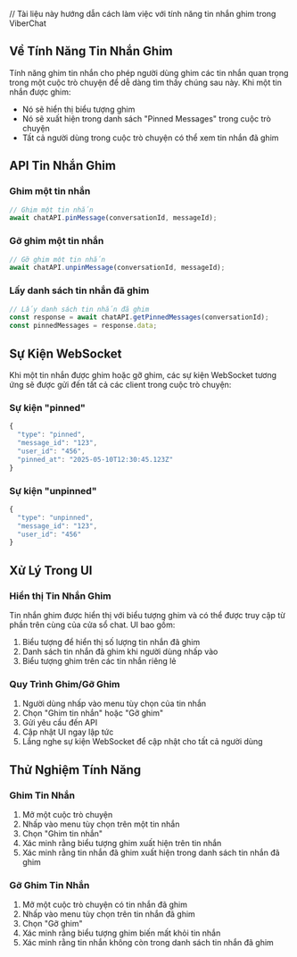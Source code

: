 // Tài liệu này hướng dẫn cách làm việc với tính năng tin nhắn ghim trong ViberChat

## Về Tính Năng Tin Nhắn Ghim

Tính năng ghim tin nhắn cho phép người dùng ghim các tin nhắn quan trọng trong một cuộc trò chuyện để dễ dàng tìm thấy chúng sau này. Khi một tin nhắn được ghim:

- Nó sẽ hiển thị biểu tượng ghim
- Nó sẽ xuất hiện trong danh sách "Pinned Messages" trong cuộc trò chuyện
- Tất cả người dùng trong cuộc trò chuyện có thể xem tin nhắn đã ghim

## API Tin Nhắn Ghim

### Ghim một tin nhắn

```javascript
// Ghim một tin nhắn
await chatAPI.pinMessage(conversationId, messageId);
```

### Gỡ ghim một tin nhắn

```javascript
// Gỡ ghim một tin nhắn
await chatAPI.unpinMessage(conversationId, messageId);
```

### Lấy danh sách tin nhắn đã ghim

```javascript
// Lấy danh sách tin nhắn đã ghim
const response = await chatAPI.getPinnedMessages(conversationId);
const pinnedMessages = response.data;
```

## Sự Kiện WebSocket

Khi một tin nhắn được ghim hoặc gỡ ghim, các sự kiện WebSocket tương ứng sẽ được gửi đến tất cả các client trong cuộc trò chuyện:

### Sự kiện "pinned"

```javascript
{
  "type": "pinned",
  "message_id": "123",
  "user_id": "456",
  "pinned_at": "2025-05-10T12:30:45.123Z"
}
```

### Sự kiện "unpinned"

```javascript
{
  "type": "unpinned",
  "message_id": "123",
  "user_id": "456"
}
```

## Xử Lý Trong UI

### Hiển thị Tin Nhắn Ghim

Tin nhắn ghim được hiển thị với biểu tượng ghim và có thể được truy cập từ phần trên cùng của cửa sổ chat. UI bao gồm:

1. Biểu tượng để hiển thị số lượng tin nhắn đã ghim
2. Danh sách tin nhắn đã ghim khi người dùng nhấp vào
3. Biểu tượng ghim trên các tin nhắn riêng lẻ

### Quy Trình Ghim/Gỡ Ghim

1. Người dùng nhấp vào menu tùy chọn của tin nhắn
2. Chọn "Ghim tin nhắn" hoặc "Gỡ ghim"
3. Gửi yêu cầu đến API
4. Cập nhật UI ngay lập tức
5. Lắng nghe sự kiện WebSocket để cập nhật cho tất cả người dùng

## Thử Nghiệm Tính Năng

### Ghim Tin Nhắn

1. Mở một cuộc trò chuyện
2. Nhấp vào menu tùy chọn trên một tin nhắn
3. Chọn "Ghim tin nhắn"
4. Xác minh rằng biểu tượng ghim xuất hiện trên tin nhắn
5. Xác minh rằng tin nhắn đã ghim xuất hiện trong danh sách tin nhắn đã ghim

### Gỡ Ghim Tin Nhắn

1. Mở một cuộc trò chuyện có tin nhắn đã ghim
2. Nhấp vào menu tùy chọn trên tin nhắn đã ghim
3. Chọn "Gỡ ghim"
4. Xác minh rằng biểu tượng ghim biến mất khỏi tin nhắn
5. Xác minh rằng tin nhắn không còn trong danh sách tin nhắn đã ghim
